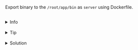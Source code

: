 
Export binary to the `/root/app/bin` as `server` using Dockerfile.

<br>
<details><summary>Info</summary>
<br>

```plain
Docs: https://docs.docker.com/build/guide/export/#export-binaries

The default format of output for build command is docker image.
But, it can be changed to binary by using `local` exporter (use `--output` flag).

```

</details>

<br>
<details><summary>Tip</summary>
<br>

```plain
Use docker build -h
```

</details>


<br>
<details><summary>Solution</summary>
<br>

<br>

Add next line to the `/root/app/Dockerfile`:

<br>

```plain
FROM scratch AS binary
COPY --from=server /bin/server /
```

<br>

Export binary:

<br>

```plain
docker build --output=/root/app/bin --target=binary /root/app/
```{{exec}}

<br>

Run the binary:

<br>

```plain
/root/app/bin/server
```{{exec}}

</details>